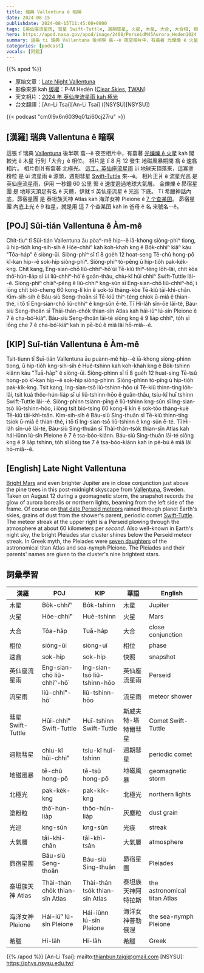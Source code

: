 ```yaml
---
title: 瑞典 Vallentuna ê 暗暝
date: 2024-08-15
publishdate: 2024-08-15T11:45:00+0800
tags: [英仙座流星雨, 彗星 Swift-Tuttle, 週期彗星, 火星, 木星, 大合, 大合相, 相位, 地磁風暴, 北極光, 塗粉粒, 流星雨, 大氣層, 昴宿星團, 泰坦族天神 Atlas, 海洋女神 Pleione, 希臘, 速翕, 光巡]
hero: https://apod.nasa.gov/apod/image/2408/PerseidM45Aurora_Heden1024.jpg
summary: 這張 tī 瑞典 Vallentuna 後半暝 翕--ê 夜空相片中，有翕著 光爍爍 ê 火星 kah 閣較光 ê 木星 行到「大合」ê 相位。
categories: [podcast]
vocals: [阿錕]
---
```


{{% apod %}}

- 原始文章：[Late Night Vallentuna](https://apod.nasa.gov/apod/ap240815.html)
- 影像來源 kah [版權][copyright]：P-M Hedén ([Clear Skies](http://www.clearskies.se/), [TWAN](http://www.twanight.org/))
- 天文相片：[2024 年 英仙座流星雨 kah 極光](https://www.facebook.com/media/set/?set=a.488496753878907&type=3)
- 台文翻譯：[An-Li Tsai][An-Li Tsai] ([NSYSU][NSYSU])

{{< podcast "cm0l9x6n6039q01zi60cj27ru" >}}

## [漢羅] 瑞典 Vallentuna ê 暗暝
這張 tī 瑞典 [Vallentuna][Vallentuna] 後半暝 翕--ê 夜空相片中，有翕著 [光爍爍 ê 火星][Bright Mars] kah 閣較光 ê 木星 行到「大合」ê 相位。
相片是 tī 8 月 12 發生 地磁風暴期間 翕 ê 速翕相片。
相片倒爿有翕著 北極光。
[這工，英仙座流星雨][that date Perseid meteors] ùi 地球天頂落來，這寡塗粉粒 是 ùi 流星雨 ê 源頭，週期彗星 [Swift-Tuttle][Swift-Tuttle] 來--ê。
相片正爿 ê 流星光巡 是 英仙座流星雨，伊用 一秒鐘 60 公里 緊 ê 速度迵過地球大氣層。
金爍爍 ê 昴宿星團 是 地球天頂足有名 ê 天體，伊就 tī 英仙座流星 ê 光巡 下底。
Tī 希臘神話內底，昴宿星團 是 泰坦族天神 Atlas kah 海洋女神 Pleione ê [7 个查某囝][seven daughters]。
昴宿星團 內底上光 ê 9 粒星，就是用 這 7 个查某囝 kah in 爸母 ê 名 來號名--ê。

## [POJ] Sūi-tián Vallentuna ê Àm-mê
Chit-tiuⁿ tī Sūi-tián Vallentuna āu pòaⁿ-mê hip--ê iā-khong siòng-phìⁿ tiong, ū hip-tio̍h kng-sih-sih ê Hóe-chhiⁿ kah koh-khah kng ê Bo̍k-chhiⁿ kiâⁿ kàu "Tōa-ha̍p" ê siòng-ūi.
Siòng-phìⁿ sī tī 8 goe̍h 12 hoat-seng Tē-chû hong-pō kî-kan hip--ê sok-hip siòng-phìⁿ.
Siòng-phìⁿ tò-pêng ū hip-tio̍h pak-ke̍k-kng.
Chit kang, Eng-sian-chō liû-chhiⁿ-hō͘ ùi Tē-kiû thiⁿ-téng lo̍h-lâi, chit kóa thô͘-hún-lia̍p sī ùi liû-chhiⁿ-hō͘ ê goân-thâu, chiu-kî hūi chhiⁿ Swift-Tuttle lâi--ê.
Siòng-phìⁿ chiàⁿ-pêng ê liû-chhiⁿ kng-sûn sī Eng-sian-chō liû-chhiⁿ-hō͘, i iōng chi̍t bió-cheng 60 kong-lí kín ê sok-tō͘ thàng-kòe Tē-kiû tāi-khì-chân.
Kim-sih-sih ê Báu-siù Seng-thoân sī Tē-kiû thiⁿ-téng chiok ū-miâ ê thian-thé, i tō tī Eng-sian-chō liû-chhiⁿ ê kng-sûn ē-té.
Tī Hi-la̍h sîn-ōe lāi-té, Báu-siù Seng-thoân sī Thài-thán-cho̍k thian-sîn Atlas kah hái-iûⁿ lú-sîn Pleione ê 7 ê cha-bó͘-kiáⁿ.
Báu-siù Seng-thoân lāi-té siōng kng ê 9 lia̍p chhiⁿ, to̍h sī iōng che 7 ê cha-bó͘-kiáⁿ kah in pē-bú ê miâ lâi hō-miâ--ê.

## [KIP] Suī-tián Vallentuna ê Àm-mê
Tsit-tiunn tī Suī-tián Vallentuna āu puànn-mê hip--ê iā-khong siòng-phìnn tiong, ū hip-tio̍h kng-sih-sih ê Hué-tshinn kah koh-khah kng ê Bo̍k-tshinn kiânn kàu "Tuā-ha̍p" ê siòng-ūi.
Siòng-phìnn sī tī 8 gue̍h 12 huat-sing Tē-tsû hong-pō kî-kan hip--ê sok-hip siòng-phìnn.
Siòng-phìnn tò-pîng ū hip-tio̍h pak-ki̍k-kng.
Tsit kang, Ing-sian-tsō liû-tshinn-hōo uì Tē-kiû thinn-tíng lo̍h-lâi, tsit kuá thôo-hún-lia̍p sī uì liû-tshinn-hōo ê guân-thâu, tsiu-kî huī tshinn Swift-Tuttle lâi--ê.
Siòng-phìnn tsiànn-pîng ê liû-tshinn kng-sûn sī Ing-sian-tsō liû-tshinn-hōo, i iōng tsi̍t bió-tsing 60 kong-lí kín ê sok-tōo thàng-kuè Tē-kiû tāi-khì-tsân.
Kim-sih-sih ê Báu-siù Sing-thuân sī Tē-kiû thinn-tíng tsiok ū-miâ ê thian-thé, i tō tī Ing-sian-tsō liû-tshinn ê kng-sûn ē-té.
Tī Hi-la̍h sîn-uē lāi-té, Báu-siù Sing-thuân sī Thài-thán-tso̍k thian-sîn Atlas kah hái-iûnn lú-sîn Pleione ê 7 ê tsa-bóo-kiánn.
Báu-siù Sing-thuân lāi-té siōng kng ê 9 lia̍p tshinn, to̍h sī iōng tse 7 ê tsa-bóo-kiánn kah in pē-bú ê miâ lâi hō-miâ--ê.

## [English] Late Night Vallentuna
[Bright Mars][Bright Mars] and even brighter Jupiter are in close conjunction just above the pine trees in this post-midnight skyscape from [Vallentuna][Vallentuna], Sweden.
Taken on August 12 during a geomagnetic storm, the snapshot records the glow of aurora borealis or northern lights, beaming from the left side of the frame.
Of course on [that date Perseid meteors][that date Perseid meteors] rained through planet Earth's skies, grains of dust from the shower's parent, periodic comet [Swift-Tuttle][Swift-Tuttle].
The meteor streak at the upper right is a Perseid plowing through the atmosphere at about 60 kilometers per _second_.
Also well-known in Earth's night sky, the bright Pleiades star cluster shines below the Perseid meteor streak.
In Greek myth, the Pleiades were [seven daughters][seven daughters] of the astronomical titan Atlas and sea-nymph Pleione.
The Pleiades and their parents' names are given to the cluster's nine brightest stars.

## 詞彙學習

|漢羅|POJ|KIP|華語|English|
|-|-|-|-|-|
|木星|Bo̍k-chhiⁿ|Bo̍k-tshinn|木星|Jupiter|
|火星|Hòe-chhiⁿ|Huè-tshinn|火星|Mars|
|大合|Tōa-ha̍p|Tuā-ha̍p|大合|close conjunction|
|相位|siòng-ūi|siòng-uī|相位|phase|
|速翕|sok-hip|sok-hip|快照|snapshot|
|英仙座流星雨|Eng-sian-chō liû-chhiⁿ-hō͘|Ing-sian-tsō liû-tshinn-hōo|英仙座流星雨|Perseid|
|流星雨|liû-chhiⁿ-hō͘|liû-tshinn-hōo|流星雨|meteor shower|
|彗星 Swift-Tuttle|Hūi-chhiⁿ Swift-Tuttle|Huī-tshinn Swift-Tuttle|斯威夫特-塔特爾彗星|Comet Swift-Tuttle|
|週期彗星|chiu-kî hūi-chhiⁿ|tsiu-kî huī-tshinn|週期彗星|periodic comet|
|地磁風暴|tē-chû hong-pō|tē-tsû hong-pō|地磁風暴|geomagnetic storm|
|北極光|pak-ke̍k-kng|pak-ki̍k-kng|北極光|northern lights|
|塗粉粒|thô͘-hún-lia̍p|thôo-hún-lia̍p|灰塵粒|dust grain|
|光巡|kng-sûn|kng-sûn|光痕|streak|
|大氣層|tāi-khì-chân|tāi-khì-tsân|大氣層|atmosphere|
|昴宿星團|Báu-siù Seng-thoân|Báu-siù Sing-thuân|昴宿星團|Pleiades|
|泰坦族天神 Atlas|Thài-thán cho̍k thian-sîn Atlas|Thài-thán tso̍k thian-sîn Atlas|泰坦族天神阿特拉斯|the astronomical titan Atlas|
|海洋女神 Pleione|Hái-iûⁿ lú-sîn Pleione|Hái-iûnn lú-sîn Pleione|海洋女神普勒俄涅|the sea-nymph Pleione|
|希臘|Hi-la̍h|Hi-la̍h|希臘|Greek|

{{% /apod %}}
[An-Li Tsai]: mailto:thianbun.taigi@gmail.com
[NSYSU]: https://phys.nsysu.edu.tw/

[copyright]: https://apod.nasa.gov/apod/fap/lib/about_apod.html#srapply
[License3]: https://creativecommons.org/licenses/by/3.0/
[License2]:https://creativecommons.org/licenses/by-nc-nd/2.0/

[Bright Mars]:https://apod.nasa.gov/apod/ap240802.html
[Vallentuna]:https://apod.nasa.gov/apod/ap150319.html
[that date Perseid meteors]:https://science.nasa.gov/solar-system/meteors-meteorites/perseids/
[Swift-Tuttle]:https://apod.nasa.gov/apod/ap240808.html
[seven daughters]:https://en.wikipedia.org/wiki/Pleiades_(Greek_mythology)
